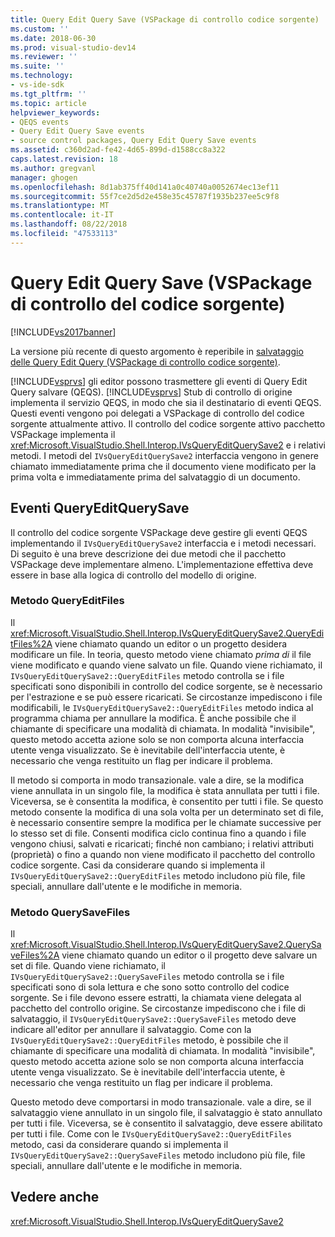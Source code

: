 ```yaml
---
title: Query Edit Query Save (VSPackage di controllo codice sorgente) | Microsoft Docs
ms.custom: ''
ms.date: 2018-06-30
ms.prod: visual-studio-dev14
ms.reviewer: ''
ms.suite: ''
ms.technology:
- vs-ide-sdk
ms.tgt_pltfrm: ''
ms.topic: article
helpviewer_keywords:
- QEQS events
- Query Edit Query Save events
- source control packages, Query Edit Query Save events
ms.assetid: c360d2ad-fe42-4d65-899d-d1588cc8a322
caps.latest.revision: 18
ms.author: gregvanl
manager: ghogen
ms.openlocfilehash: 8d1ab375ff40d141a0c40740a0052674ec13ef11
ms.sourcegitcommit: 55f7ce2d5d2e458e35c45787f1935b237ee5c9f8
ms.translationtype: MT
ms.contentlocale: it-IT
ms.lasthandoff: 08/22/2018
ms.locfileid: "47533113"
---
```

# <a name="query-edit-query-save-source-control-vspackage"></a>Query Edit Query Save (VSPackage di controllo del codice sorgente)
[!INCLUDE[vs2017banner](../../includes/vs2017banner.md)]

La versione più recente di questo argomento è reperibile in [salvataggio delle Query Edit Query (VSPackage di controllo codice sorgente)](https://docs.microsoft.com/visualstudio/extensibility/internals/query-edit-query-save-source-control-vspackage).  
  
[!INCLUDE[vsprvs](../../includes/vsprvs-md.md)] gli editor possono trasmettere gli eventi di Query Edit Query salvare (QEQS). [!INCLUDE[vsprvs](../../includes/vsprvs-md.md)] Stub di controllo di origine implementa il servizio QEQS, in modo che sia il destinatario di eventi QEQS. Questi eventi vengono poi delegati a VSPackage di controllo del codice sorgente attualmente attivo. Il controllo del codice sorgente attivo pacchetto VSPackage implementa il <xref:Microsoft.VisualStudio.Shell.Interop.IVsQueryEditQuerySave2> e i relativi metodi. I metodi del `IVsQueryEditQuerySave2` interfaccia vengono in genere chiamato immediatamente prima che il documento viene modificato per la prima volta e immediatamente prima del salvataggio di un documento.  
  
## <a name="queryeditquerysave-events"></a>Eventi QueryEditQuerySave  
 Il controllo del codice sorgente VSPackage deve gestire gli eventi QEQS implementando il `IVsQueryEditQuerySave2` interfaccia e i metodi necessari. Di seguito è una breve descrizione dei due metodi che il pacchetto VSPackage deve implementare almeno. L'implementazione effettiva deve essere in base alla logica di controllo del modello di origine.  
  
### <a name="queryeditfiles-method"></a>Metodo QueryEditFiles  
 Il <xref:Microsoft.VisualStudio.Shell.Interop.IVsQueryEditQuerySave2.QueryEditFiles%2A> viene chiamato quando un editor o un progetto desidera modificare un file. In teoria, questo metodo viene chiamato *prima di* il file viene modificato e quando viene salvato un file. Quando viene richiamato, il `IVsQueryEditQuerySave2::QueryEditFiles` metodo controlla se i file specificati sono disponibili in controllo del codice sorgente, se è necessario per l'estrazione e se può essere ricaricati. Se circostanze impediscono i file modificabili, le `IVsQueryEditQuerySave2::QueryEditFiles` metodo indica al programma chiama per annullare la modifica. È anche possibile che il chiamante di specificare una modalità di chiamata. In modalità "invisibile", questo metodo accetta azione solo se non comporta alcuna interfaccia utente venga visualizzato. Se è inevitabile dell'interfaccia utente, è necessario che venga restituito un flag per indicare il problema.  
  
 Il metodo si comporta in modo transazionale. vale a dire, se la modifica viene annullata in un singolo file, la modifica è stata annullata per tutti i file. Viceversa, se è consentita la modifica, è consentito per tutti i file. Se questo metodo consente la modifica di una sola volta per un determinato set di file, è necessario consentire sempre la modifica per le chiamate successive per lo stesso set di file. Consenti modifica ciclo continua fino a quando i file vengono chiusi, salvati e ricaricati; finché non cambiano; i relativi attributi (proprietà) o fino a quando non viene modificato il pacchetto del controllo codice sorgente. Casi da considerare quando si implementa il `IVsQueryEditQuerySave2::QueryEditFiles` metodo includono più file, file speciali, annullare dall'utente e le modifiche in memoria.  
  
### <a name="querysavefiles-method"></a>Metodo QuerySaveFiles  
 Il <xref:Microsoft.VisualStudio.Shell.Interop.IVsQueryEditQuerySave2.QuerySaveFiles%2A> viene chiamato quando un editor o il progetto deve salvare un set di file. Quando viene richiamato, il `IVsQueryEditQuerySave2::QuerySaveFiles` metodo controlla se i file specificati sono di sola lettura e che sono sotto controllo del codice sorgente. Se i file devono essere estratti, la chiamata viene delegata al pacchetto del controllo origine. Se circostanze impediscono che i file di salvataggio, il `IVsQueryEditQuerySave2::QuerySaveFiles` metodo deve indicare all'editor per annullare il salvataggio. Come con la `IVsQueryEditQuerySave2::QueryEditFiles` metodo, è possibile che il chiamante di specificare una modalità di chiamata. In modalità "invisibile", questo metodo accetta azione solo se non comporta alcuna interfaccia utente venga visualizzato. Se è inevitabile dell'interfaccia utente, è necessario che venga restituito un flag per indicare il problema.  
  
 Questo metodo deve comportarsi in modo transazionale. vale a dire, se il salvataggio viene annullato in un singolo file, il salvataggio è stato annullato per tutti i file. Viceversa, se è consentito il salvataggio, deve essere abilitato per tutti i file. Come con le `IVsQueryEditQuerySave2::QueryEditFiles` metodo, casi da considerare quando si implementa il `IVsQueryEditQuerySave2::QuerySaveFiles` metodo includono più file, file speciali, annullare dall'utente e le modifiche in memoria.  
  
## <a name="see-also"></a>Vedere anche  
 <xref:Microsoft.VisualStudio.Shell.Interop.IVsQueryEditQuerySave2>

